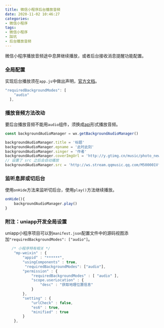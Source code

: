 ```yaml
---
title: 微信小程序后台播放音频
date: 2020-11-02 10:46:27
categories:
- 微信小程序
tags:
- 微信小程序
- 踩坑
- 后台播放音频
---
```


微信小程序播放音频途中息屏继续播放，或者后台接收消息提醒功能配置。

<!-- more -->

### 全局配置
实现后台播放须在`app.js`中做出声明，[官方文档](https://developers.weixin.qq.com/miniprogram/dev/reference/configuration/app.html#requiredBackgroundModes)。

```js
"requiredBackgroundModes": [
    "audio"
  ],
```

### 播放音频方法改动
要后台播放音频不能用`audio`组件，须换成[api](https://developers.weixin.qq.com/miniprogram/dev/api/media/background-audio/BackgroundAudioManager.html)形式播放音频。
```js
const backgroundAudioManager = wx.getBackgroundAudioManager()

backgroundAudioManager.title = '标题'
backgroundAudioManager.epname = '此时此刻'
backgroundAudioManager.singer = '作者'
backgroundAudioManager.coverImgUrl = 'http://y.gtimg.cn/music/photo_new/T002R300x300M000003rsKF44GyaSk.jpg?max_age=2592000'
// 设置了 src 之后会自动播放
backgroundAudioManager.src = 'http://ws.stream.qqmusic.qq.com/M500001VfvsJ21xFqb.mp3?guid=ffffffff82def4af4b12b3cd9337d5e7&uin=346897220&vkey=6292F51E1E384E061FF02C31F716658E5C81F5594D561F2E88B854E81CAAB7806D5E4F103E55D33C16F3FAC506D1AB172DE8600B37E43FAD&fromtag=46'
```

### 监听息屏或切后台
使用`onHide`方法来监听切后台，使用`play()`方法继续播放。
```js
onHide(){
    backgroundAudioManager.play()
}
```

### 附注：uniapp开发全局设置
uniapp小程序项目可以到`manifest.json`配置文件中的源码视图添加`"requiredBackgroundModes": ["audio"]`。
```js
   /* 小程序特有相关 */
    "mp-weixin" : {
        "appid" : "******",
        "usingComponents" : true,
		 "requiredBackgroundModes": ["audio"],
        "permission" : {
			"requiredBackgroundModes" : [ "audio" ],
            "scope.userLocation" : {
                "desc" : "获取地理位置信息"
            }
        },
        "setting" : {
            "urlCheck" : false,
            "es6" : true,
            "minified" : true
        }
    },
```